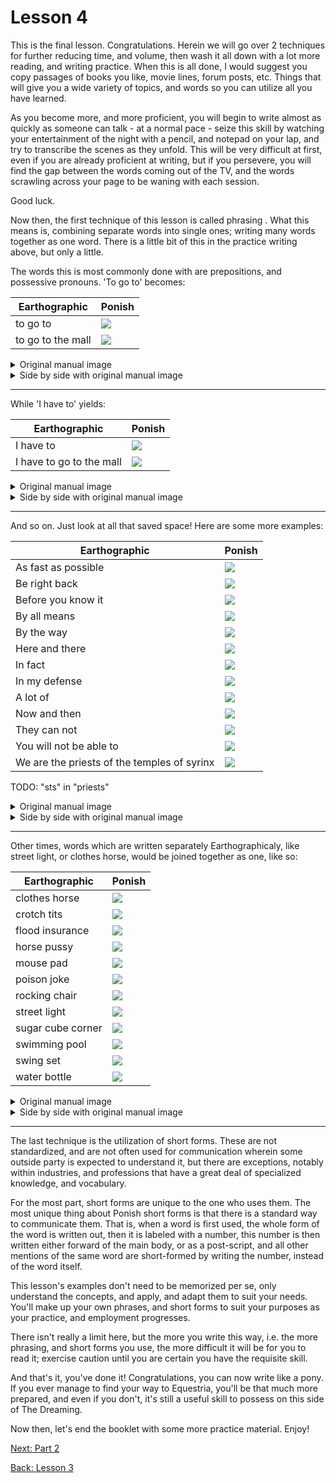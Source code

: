 # Lesson 4

This is the final lesson. Congratulations. Herein we will go over 2 techniques
for further reducing time, and volume, then wash it all down with a lot more
reading, and writing practice. When this is all done, I would suggest you copy
passages of books you like, movie lines, forum posts, etc. Things that will give
you a wide variety of topics, and words so you can utilize all you have learned.

As you become more, and more proficient, you will begin to write almost as
quickly as someone can talk - at a normal pace - seize this skill by watching
your entertainment of the night with a pencil, and notepad on your lap, and try
to transcribe the scenes as they unfold. This will be very difficult at first,
even if you are already proficient at writing, but if you persevere, you will
find the gap between the words coming out of the TV, and the words scrawling
across your page to be waning with each session.

Good luck.

Now then, the first technique of this lesson is called phrasing . What this
means is, combining separate words into single ones; writing many words together
as one word. There is a little bit of this in the practice writing above, but
only a little.

The words this is most commonly done with are prepositions, and possessive
pronouns. 'To go to' becomes:

| Earthographic     | Ponish                        |
| ----------------- | ----------------------------- |
| to go to          | ![](./lesson-4/phrase-01.svg) |
| to go to the mall | ![](./lesson-4/phrase-02.svg) |

<details>
<summary>Original manual image</summary>

<img src="./original-images/044.png" alt="">

</details>

<details>
<summary>Side by side with original manual image</summary>

<table>
<thead>
<tr>
<th>Earthographic</th>
<th>Ponish</th>
<th>Original image</th>
</tr>
</thead>
<tbody>
<tr>
<td>to go to</td>
<td><img src="./lesson-4/phrase-01.svg" alt="to go to"></td>
<td><img src="./original-images/lesson-4/phrase-01.png" alt="to go to original"></td>
</tr>
<tr>
<td>to go to</td>
<td><img src="./lesson-4/phrase-02.svg" alt="to go to"></td>
<td><img src="./original-images/lesson-4/phrase-02.png" alt="to go to original"></td>
</tr>
</tbody>
</table>

</details>

---

While 'I have to' yields:

| Earthographic            | Ponish                        |
| ------------------------ | ----------------------------- |
| I have to                | ![](./lesson-4/phrase-03.svg) |
| I have to go to the mall | ![](./lesson-4/phrase-04.svg) |

<details>
<summary>Original manual image</summary>

<img src="./original-images/045.png" alt="">

</details>

<details>
<summary>Side by side with original manual image</summary>

<table>
<thead>
<tr>
<th>Earthographic</th>
<th>Ponish</th>
<th>Original image</th>
</tr>
</thead>
<tbody>
<tr>
<td>I have to</td>
<td><img src="./lesson-4/phrase-03.svg" alt="I have to"></td>
<td><img src="./original-images/lesson-4/phrase-03.png" alt="I have to original"></td>
</tr>
<tr>
<td>I have to go to the mall</td>
<td><img src="./lesson-4/phrase-04.svg" alt="I have to go to the mall"></td>
<td><img src="./original-images/lesson-4/phrase-04.png" alt="I have to go to the mall original"></td>
</tr>
</tbody>
</table>

</details>

---

And so on. Just look at all that saved space! Here are some more examples:

| Earthographic                               | Ponish                        |
| ------------------------------------------- | ----------------------------- |
| As fast as possible                         | ![](./lesson-4/phrase-05.svg) |
| Be right back                               | ![](./lesson-4/phrase-06.svg) |
| Before you know it                          | ![](./lesson-4/phrase-07.svg) |
| By all means                                | ![](./lesson-4/phrase-08.svg) |
| By the way                                  | ![](./lesson-4/phrase-09.svg) |
| Here and there                              | ![](./lesson-4/phrase-10.svg) |
| In fact                                     | ![](./lesson-4/phrase-11.svg) |
| In my defense                               | ![](./lesson-4/phrase-12.svg) |
| A lot of                                    | ![](./lesson-4/phrase-13.svg) |
| Now and then                                | ![](./lesson-4/phrase-14.svg) |
| They can not                                | ![](./lesson-4/phrase-15.svg) |
| You will not be able to                     | ![](./lesson-4/phrase-16.svg) |
| We are the priests of the temples of syrinx | ![](./lesson-4/phrase-17.svg) |

TODO: "sts" in "priests"

<details>
<summary>Original manual image</summary>

<img src="./original-images/046.png" alt="">

</details>

<details>
<summary>Side by side with original manual image</summary>

<table>
<thead>
<tr>
<th>Earthographic</th>
<th>Ponish</th>
<th>Original image</th>
</tr>
</thead>
<tbody>
<tr>
<td>As fast as possible</td>
<td><img src="./lesson-4/phrase-05.svg" alt="As fast as possible"></td>
<td><img src="./original-images/lesson-4/phrase-05.png" alt="As fast as possible original"></td>
</tr>
<tr>
<td>Be right back</td>
<td><img src="./lesson-4/phrase-06.svg" alt="Be right back"></td>
<td><img src="./original-images/lesson-4/phrase-06.png" alt="Be right back original"></td>
</tr>
<tr>
<td>Before you know it</td>
<td><img src="./lesson-4/phrase-07.svg" alt="Before you know it"></td>
<td><img src="./original-images/lesson-4/phrase-07.png" alt="Before you know it original"></td>
</tr>
<tr>
<td>By all means</td>
<td><img src="./lesson-4/phrase-08.svg" alt="By all means"></td>
<td><img src="./original-images/lesson-4/phrase-08.png" alt="By all means original"></td>
</tr>
<tr>
<td>By the way</td>
<td><img src="./lesson-4/phrase-09.svg" alt="By the way"></td>
<td><img src="./original-images/lesson-4/phrase-09.png" alt="By the way original"></td>
</tr>
<tr>
<td>Here and there</td>
<td><img src="./lesson-4/phrase-10.svg" alt="Here and there"></td>
<td><img src="./original-images/lesson-4/phrase-10.png" alt="Here and there original"></td>
</tr>
<tr>
<td>In fact</td>
<td><img src="./lesson-4/phrase-11.svg" alt="In fact"></td>
<td><img src="./original-images/lesson-4/phrase-11.png" alt="In fact original"></td>
</tr>
<tr>
<td>In my defense</td>
<td><img src="./lesson-4/phrase-12.svg" alt="In my defense"></td>
<td><img src="./original-images/lesson-4/phrase-12.png" alt="In my defense original"></td>
</tr>
<tr>
<td>A lot of</td>
<td><img src="./lesson-4/phrase-13.svg" alt="A lot of"></td>
<td><img src="./original-images/lesson-4/phrase-13.png" alt="A lot of original"></td>
</tr>
<tr>
<td>Now and then</td>
<td><img src="./lesson-4/phrase-14.svg" alt="Now and then"></td>
<td><img src="./original-images/lesson-4/phrase-14.png" alt="Now and then original"></td>
</tr>
<tr>
<td>They can not</td>
<td><img src="./lesson-4/phrase-15.svg" alt="They can not"></td>
<td><img src="./original-images/lesson-4/phrase-15.png" alt="They can not original"></td>
</tr>
<tr>
<td>You will not be able to</td>
<td><img src="./lesson-4/phrase-16.svg" alt="You will not be able to"></td>
<td><img src="./original-images/lesson-4/phrase-16.png" alt="You will not be able to original"></td>
</tr>
<tr>
<td>We are the priests of the temples of syrinx</td>
<td><img src="./lesson-4/phrase-17.svg" alt="We are the priests of the temples of syrinx"></td>
<td><img src="./original-images/lesson-4/phrase-17.png" alt="We are the priests of the temples of syrinx original"></td>
</tr>
</tbody>
</table>

</details>

---

Other times, words which are written separately Earthographicaly, like street
light, or clothes horse, would be joined together as one, like so:

| Earthographic     | Ponish                        |
| ----------------- | ----------------------------- |
| clothes horse     | ![](./lesson-4/phrase-18.svg) |
| crotch tits       | ![](./lesson-4/phrase-19.svg) |
| flood insurance   | ![](./lesson-4/phrase-20.svg) |
| horse pussy       | ![](./lesson-4/phrase-21.svg) |
| mouse pad         | ![](./lesson-4/phrase-22.svg) |
| poison joke       | ![](./lesson-4/phrase-23.svg) |
| rocking chair     | ![](./lesson-4/phrase-24.svg) |
| street light      | ![](./lesson-4/phrase-25.svg) |
| sugar cube corner | ![](./lesson-4/phrase-26.svg) |
| swimming pool     | ![](./lesson-4/phrase-27.svg) |
| swing set         | ![](./lesson-4/phrase-28.svg) |
| water bottle      | ![](./lesson-4/phrase-29.svg) |

<details>
<summary>Original manual image</summary>

<img src="./original-images/047.png" alt="">

</details>

<details>
<summary>Side by side with original manual image</summary>

<table>
<thead>
<tr>
<th>Earthographic</th>
<th>Ponish</th>
<th>Original image</th>
</tr>
</thead>
<tbody>
<tr>
<td>clothes horse</td>
<td><img src="./lesson-4/phrase-18.svg" alt="clothes horse"></td>
<td><img src="./original-images/lesson-4/phrase-18.png" alt="clothes horse original"></td>
</tr>
<tr>
<td>crotch tits</td>
<td><img src="./lesson-4/phrase-19.svg" alt="crotch tits"></td>
<td><img src="./original-images/lesson-4/phrase-19.png" alt="crotch tits original"></td>
</tr>
<tr>
<td>flood insurance</td>
<td><img src="./lesson-4/phrase-20.svg" alt="flood insurance"></td>
<td><img src="./original-images/lesson-4/phrase-20.png" alt="flood insurance original"></td>
</tr>
<tr>
<td>horse pussy</td>
<td><img src="./lesson-4/phrase-21.svg" alt="horse pussy"></td>
<td><img src="./original-images/lesson-4/phrase-21.png" alt="horse pussy original"></td>
</tr>
<tr>
<td>mouse pad</td>
<td><img src="./lesson-4/phrase-22.svg" alt="mouse pad"></td>
<td><img src="./original-images/lesson-4/phrase-22.png" alt="mouse pad original"></td>
</tr>
<tr>
<td>poison joke</td>
<td><img src="./lesson-4/phrase-23.svg" alt="poison joke"></td>
<td><img src="./original-images/lesson-4/phrase-23.png" alt="poison joke original"></td>
</tr>
<tr>
<td>rocking chair</td>
<td><img src="./lesson-4/phrase-24.svg" alt="rocking chair"></td>
<td><img src="./original-images/lesson-4/phrase-24.png" alt="rocking chair original"></td>
</tr>
<tr>
<td>street light</td>
<td><img src="./lesson-4/phrase-25.svg" alt="street light"></td>
<td><img src="./original-images/lesson-4/phrase-25.png" alt="street light original"></td>
</tr>
<tr>
<td>sugar cube corner</td>
<td><img src="./lesson-4/phrase-26.svg" alt="sugar cube corner"></td>
<td><img src="./original-images/lesson-4/phrase-26.png" alt="sugar cube corner original"></td>
</tr>
<tr>
<td>swimming pool</td>
<td><img src="./lesson-4/phrase-27.svg" alt="swimming pool"></td>
<td><img src="./original-images/lesson-4/phrase-27.png" alt="swimming pool original"></td>
</tr>
<tr>
<td>swing set</td>
<td><img src="./lesson-4/phrase-28.svg" alt="swing set"></td>
<td><img src="./original-images/lesson-4/phrase-28.png" alt="swing set original"></td>
</tr>
<tr>
<td>water bottle</td>
<td><img src="./lesson-4/phrase-29.svg" alt="water bottle"></td>
<td><img src="./original-images/lesson-4/phrase-29.png" alt="water bottle original"></td>
</tr>
</tbody>
</table>

</details>

---

The last technique is the utilization of short forms. These are not
standardized, and are not often used for communication wherein some outside
party is expected to understand it, but there are exceptions, notably within
industries, and professions that have a great deal of specialized knowledge, and
vocabulary.

For the most part, short forms are unique to the one who uses them. The most
unique thing about Ponish short forms is that there is a standard way to
communicate them. That is, when a word is first used, the whole form of the word
is written out, then it is labeled with a number, this number is then written
either forward of the main body, or as a post-script, and all other mentions of
the same word are short-formed by writing the number, instead of the word
itself.

This lesson's examples don't need to be memorized per se, only understand the
concepts, and apply, and adapt them to suit your needs. You'll make up your own
phrases, and short forms to suit your purposes as your practice, and employment
progresses.

There isn't really a limit here, but the more you write this way, i.e. the more
phrasing, and short forms you use, the more difficult it will be for you to read
it; exercise caution until you are certain you have the requisite skill.

And that's it, you've done it! Congratulations, you can now write like a pony.
If you ever manage to find your way to Equestria, you'll be that much more
prepared, and even if you don't, it's still a useful skill to possess on this
side of The Dreaming.

Now then, let's end the booklet with some more practice material. Enjoy!

[Next: Part 2](./part-2.md)

[Back: Lesson 3](./part-1-lesson-4.md)
